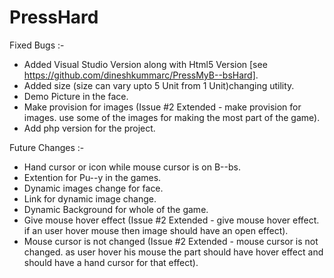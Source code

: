 PressHard
=========
Fixed Bugs :-
- Added Visual Studio Version along with Html5 Version [see https://github.com/dineshkummarc/PressMyB--bsHard].
- Added size (size can vary upto 5 Unit from 1 Unit)changing utility.
- Demo Picture in the face.
- Make provision for images (Issue #2 Extended - make provision for images. use some of the images for making the most part of the game).
- Add php version for the project.

Future Changes :-
- Hand cursor or icon while mouse cursor is on B--bs.
- Extention for Pu--y in the games.
- Dynamic images change for face.
- Link for dynamic image change.
- Dynamic Background for whole of the game.
- Give mouse hover effect (Issue #2 Extended - give mouse hover effect. if an user hover mouse then image should have an open effect).
- Mouse cursor is not changed (Issue #2 Extended - mouse cursor is not changed. as user hover his mouse the part should have hover effect and should have a hand cursor for that effect).

